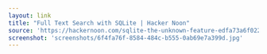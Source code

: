 ```yaml
---
layout: link
title: "Full Text Search with SQLite | Hacker Noon"
source: 'https://hackernoon.com/sqlite-the-unknown-feature-edfa73a6f022'
screenshot: 'screenshots/6f4fa76f-8584-484c-b555-0ab69e7a399d.jpg'
---
```


